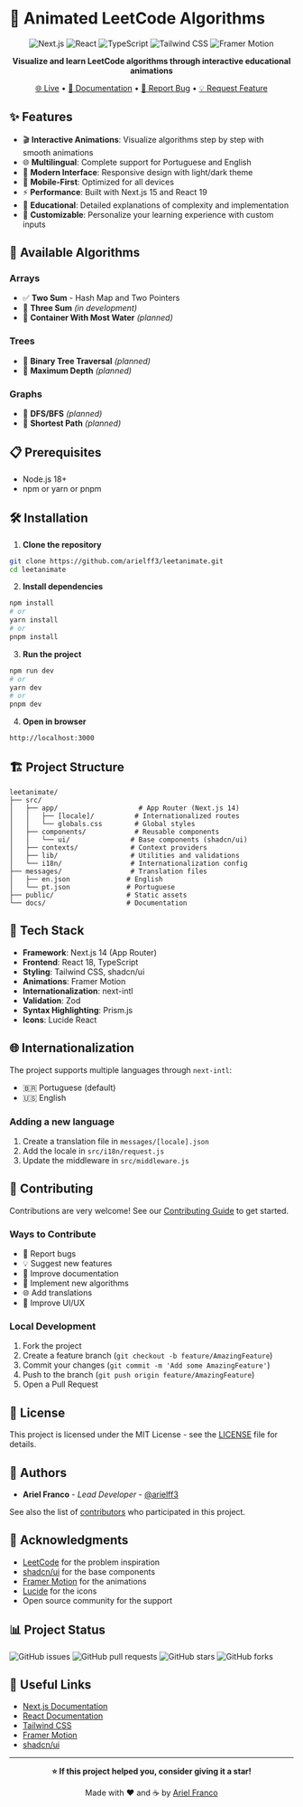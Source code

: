# 🎯 Animated LeetCode Algorithms

<div align="center">

![Next.js](https://img.shields.io/badge/Next.js-14-black?style=for-the-badge&logo=next.js)
![React](https://img.shields.io/badge/React-18-blue?style=for-the-badge&logo=react)
![TypeScript](https://img.shields.io/badge/TypeScript-5-blue?style=for-the-badge&logo=typescript)
![Tailwind CSS](https://img.shields.io/badge/Tailwind_CSS-3-38B2AC?style=for-the-badge&logo=tailwind-css)
![Framer Motion](https://img.shields.io/badge/Framer_Motion-11-pink?style=for-the-badge&logo=framer)

**Visualize and learn LeetCode algorithms through interactive educational animations**

[🌐 Live](https://leetanimate.com) • [📖 Documentation](./docs) • [🐛 Report Bug](https://github.com/arielff3/leetanimate/issues) • [💡 Request Feature](https://github.com/arielff3/leetanimate/issues)

</div>

## ✨ Features

- 🎬 **Interactive Animations**: Visualize algorithms step by step with smooth animations
- 🌐 **Multilingual**: Complete support for Portuguese and English
- 🎨 **Modern Interface**: Responsive design with light/dark theme
- 📱 **Mobile-First**: Optimized for all devices
- ⚡ **Performance**: Built with Next.js 15 and React 19
- 🎯 **Educational**: Detailed explanations of complexity and implementation
- 🔧 **Customizable**: Personalize your learning experience with custom inputs

## 🚀 Available Algorithms

### Arrays
- ✅ **Two Sum** - Hash Map and Two Pointers
- 🔄 **Three Sum** _(in development)_
- 🔄 **Container With Most Water** _(planned)_

### Trees
- 🔄 **Binary Tree Traversal** _(planned)_
- 🔄 **Maximum Depth** _(planned)_

### Graphs
- 🔄 **DFS/BFS** _(planned)_
- 🔄 **Shortest Path** _(planned)_

## 📋 Prerequisites

- Node.js 18+ 
- npm or yarn or pnpm

## 🛠️ Installation

1. **Clone the repository**
```bash
git clone https://github.com/arielff3/leetanimate.git
cd leetanimate
```

2. **Install dependencies**
```bash
npm install
# or
yarn install
# or
pnpm install
```

3. **Run the project**
```bash
npm run dev
# or
yarn dev
# or
pnpm dev
```

4. **Open in browser**
```
http://localhost:3000
```

## 🏗️ Project Structure

```
leetanimate/
├── src/
│   ├── app/                    # App Router (Next.js 14)
│   │   ├── [locale]/          # Internationalized routes
│   │   └── globals.css        # Global styles
│   ├── components/            # Reusable components
│   │   └── ui/               # Base components (shadcn/ui)
│   ├── contexts/             # Context providers
│   ├── lib/                  # Utilities and validations
│   └── i18n/                 # Internationalization config
├── messages/                 # Translation files
│   ├── en.json              # English
│   └── pt.json              # Portuguese
├── public/                  # Static assets
└── docs/                    # Documentation
```

## 🎨 Tech Stack

- **Framework**: Next.js 14 (App Router)
- **Frontend**: React 18, TypeScript
- **Styling**: Tailwind CSS, shadcn/ui
- **Animations**: Framer Motion
- **Internationalization**: next-intl
- **Validation**: Zod
- **Syntax Highlighting**: Prism.js
- **Icons**: Lucide React

## 🌐 Internationalization

The project supports multiple languages through `next-intl`:

- 🇧🇷 Portuguese (default)
- 🇺🇸 English

### Adding a new language

1. Create a translation file in `messages/[locale].json`
2. Add the locale in `src/i18n/request.js`
3. Update the middleware in `src/middleware.js`

## 🤝 Contributing

Contributions are very welcome! See our [Contributing Guide](CONTRIBUTING.md) to get started.

### Ways to Contribute

- 🐛 Report bugs
- 💡 Suggest new features
- 📝 Improve documentation
- 🎯 Implement new algorithms
- 🌐 Add translations
- 🎨 Improve UI/UX

### Local Development

1. Fork the project
2. Create a feature branch (`git checkout -b feature/AmazingFeature`)
3. Commit your changes (`git commit -m 'Add some AmazingFeature'`)
4. Push to the branch (`git push origin feature/AmazingFeature`)
5. Open a Pull Request

## 📝 License

This project is licensed under the MIT License - see the [LICENSE](LICENSE) file for details.

## 👥 Authors

- **Ariel Franco** - *Lead Developer* - [@arielff3](https://github.com/arielff3)

See also the list of [contributors](https://github.com/arielff3/leetanimate/contributors) who participated in this project.

## 🙏 Acknowledgments

- [LeetCode](https://leetcode.com/) for the problem inspiration
- [shadcn/ui](https://ui.shadcn.com/) for the base components
- [Framer Motion](https://www.framer.com/motion/) for the animations
- [Lucide](https://lucide.dev/) for the icons
- Open source community for the support

## 📊 Project Status

![GitHub issues](https://img.shields.io/github/issues/arielff3/leetanimate)
![GitHub pull requests](https://img.shields.io/github/issues-pr/arielff3/leetanimate)
![GitHub stars](https://img.shields.io/github/stars/arielff3/leetanimate)
![GitHub forks](https://img.shields.io/github/forks/arielff3/leetanimate)

## 🔗 Useful Links

- [Next.js Documentation](https://nextjs.org/docs)
- [React Documentation](https://react.dev/)
- [Tailwind CSS](https://tailwindcss.com/)
- [Framer Motion](https://www.framer.com/motion/)
- [shadcn/ui](https://ui.shadcn.com/)

---

<div align="center">

**⭐ If this project helped you, consider giving it a star!**

Made with ❤️ and ☕ by [Ariel Franco](https://github.com/arielff3)

</div>
